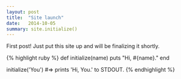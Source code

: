 ```yaml
---
layout: post
title:  "Site launch"
date:   2014-10-05
summary: site.initialize()
---
```



First post! Just put this site up and will be finalizing it shortly.



{% highlight ruby %}
def initialize(name)
  puts "Hi, #{name}."
end

initialize('You')
#=> prints 'Hi, You.' to STDOUT.
{% endhighlight %}


